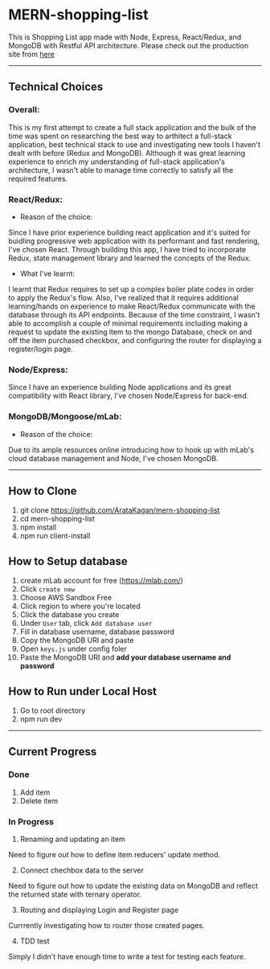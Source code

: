 # MERN-shopping-list 

This is Shopping List app made with Node, Express, React/Redux, and MongoDB with Restful API architecture. 
Please check out the production site from [here](https://guarded-crag-55709.herokuapp.com/)
___

## Technical Choices 

### Overall: 

This is my first attempt to create a full stack application and the bulk of the time was spent on researching the best way to arthitect a full-stack application, best technical stack to use and investigating new tools I haven't dealt with before (Redux and MongoDB). Although it was great learning experience to enrich my understanding of full-stack application's architecture, I wasn't able to manage time correctly to satisfy all the required features. 

### React/Redux: 

- Reason of the choice: 

Since I have prior experience building react application and it's suited for buidling progressive web application with its performant and fast rendering, I've chosen React. Through building this app, I have tried to incorporate Redux, state management library and learned the concepts of the Redux. 

- What I've learnt: 

I learnt that Redux requires to set up a complex boiler plate codes in order to apply the Redux's flow. Also, I've realized that it requires additional learning/hands on experience to make React/Redux communicate with the database through its API endpoints. Because of the time constraint, I wasn't able to accomplish a couple of minimal requirements including making a request to update the existing item to the mongo Database, check on and off the item purchased checkbox, and configuring the router for displaying a register/login page. 


### Node/Express: 

Since I have an experience building Node applications and its great compatibility with React library, I've chosen Node/Express for back-end.  

### MongoDB/Mongoose/mLab: 

- Reason of the choice: 

Due to its ample resources online introducing how to hook up with mLab's cloud database management and Node, I've chosen MongoDB. 

___

## How to Clone 

1. git clone https://github.com/ArataKagan/mern-shopping-list
2. cd mern-shopping-list 
3. npm install 
4. npm run client-install

## How to Setup database

1. create mLab account for free (https://mlab.com/) 
2. Click `create new`
3. Choose AWS Sandbox Free 
4. Click region to where you're located
5. Click the database you create 
6. Under `User` tab, click `Add database user`
7. Fill in database username, database password  
8. Copy the MongoDB URI and paste 
9. Open `keys.js` under config foler 
10. Paste the MongoDB URI and **add your database username and password**


## How to Run under Local Host 

1. Go to root directory 
2. npm run dev

___ 

## Current Progress 

### Done 
1. Add item 
2. Delete item 

### In Progress 
1. Renaming and updating an item  

Need to figure out how to define item reducers' update method. 

2. Connect chechbox data to the server   

Need to figure out how to update the existing data on MongoDB and reflect the returned state with ternary operator. 

3. Routing and displaying Login and Register page 

Currrently investigating how to router those created pages. 

4. TDD test 

Simply I didn't have enough time to write a test for testing each feature. 








